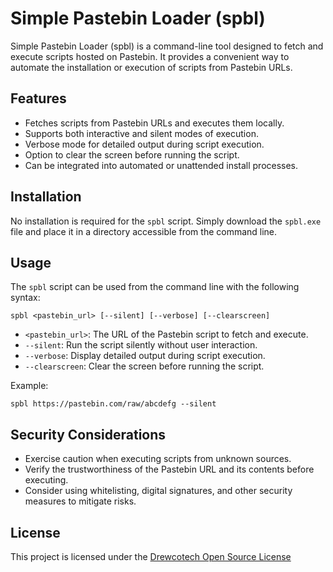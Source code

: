 # Simple Pastebin Loader (spbl)

Simple Pastebin Loader (spbl) is a command-line tool designed to fetch and execute scripts hosted on Pastebin. It provides a convenient way to automate the installation or execution of scripts from Pastebin URLs.

## Features

- Fetches scripts from Pastebin URLs and executes them locally.
- Supports both interactive and silent modes of execution.
- Verbose mode for detailed output during script execution.
- Option to clear the screen before running the script.
- Can be integrated into automated or unattended install processes.

## Installation

No installation is required for the `spbl` script. Simply download the `spbl.exe` file and place it in a directory accessible from the command line.

## Usage

The `spbl` script can be used from the command line with the following syntax:
```
spbl <pastebin_url> [--silent] [--verbose] [--clearscreen]
```
- `<pastebin_url>`: The URL of the Pastebin script to fetch and execute.
- `--silent`: Run the script silently without user interaction.
- `--verbose`: Display detailed output during script execution.
- `--clearscreen`: Clear the screen before running the script.

Example:
```
spbl https://pastebin.com/raw/abcdefg --silent
```
## Security Considerations

- Exercise caution when executing scripts from unknown sources.
- Verify the trustworthiness of the Pastebin URL and its contents before executing.
- Consider using whitelisting, digital signatures, and other security measures to mitigate risks.

## License

This project is licensed under the [Drewcotech Open Source License](LICENSE.md)
